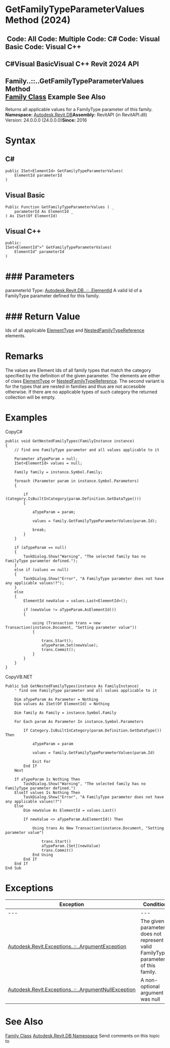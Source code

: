 # GetFamilyTypeParameterValues Method (2024)

﻿
 Code: All Code: Multiple Code: C# Code: Visual Basic Code: Visual C++   
---  
C#Visual BasicVisual C++
Revit 2024 API  
---  
Family..::..GetFamilyTypeParameterValues Method   
[Family Class](f51d019d-6ff3-692b-d1d2-b497cab564de.md "Family Class") Example See Also  
---  
Returns all applicable values for a FamilyType parameter of this family. 
**Namespace:** [Autodesk.Revit.DB](87546ba7-461b-c646-cbb1-2cb8f5bff8b2.md "Autodesk.Revit.DB Namespace")**Assembly:** RevitAPI (in RevitAPI.dll) Version: 24.0.0.0 (24.0.0.0)**Since:** 2016 
# Syntax
C#  
---  
```text
public ISet<ElementId> GetFamilyTypeParameterValues(
	ElementId parameterId
)
```
  
Visual Basic  
---  
```text
Public Function GetFamilyTypeParameterValues ( _
	parameterId As ElementId _
) As ISet(Of ElementId)
```
  
Visual C++  
---  
```text
public:
ISet<ElementId^>^ GetFamilyTypeParameterValues(
	ElementId^ parameterId
)
```
  
# ### Parameters
parameterId
    Type: [Autodesk.Revit.DB..::..ElementId](44f3f7b1-3229-3404-93c9-dc5e70337dd6.md "ElementId Class") A valid Id of a FamilyType parameter defined for this family. 
# ### Return Value
Ids of all applicable [ElementType](ffb18296-0448-559c-580c-7857cbcdc094.md "ElementType Class") and [NestedFamilyTypeReference](ff71e3b0-4300-7d04-1356-a045b9a90407.md "NestedFamilyTypeReference Class") elements. 
# Remarks
The values are Element Ids of all family types that match the category specified by the definition of the given parameter. The elements are either of class [ElementType](ffb18296-0448-559c-580c-7857cbcdc094.md "ElementType Class") or [NestedFamilyTypeReference](ff71e3b0-4300-7d04-1356-a045b9a90407.md "NestedFamilyTypeReference Class"). The second variant is for the types that are nested in families and thus are not accessible otherwise.
If there are no applicable types of such category the returned collection will be empty.
# Examples
CopyC#
```text
public void GetNestedFamilyTypes(FamilyInstance instance)
{
    // find one FamilyType parameter and all values applicable to it

    Parameter aTypeParam = null;
    ISet<ElementId> values = null;

    Family family = instance.Symbol.Family;

    foreach (Parameter param in instance.Symbol.Parameters)
    {

        if (Category.IsBuiltInCategory(param.Definition.GetDataType()))
        {

            aTypeParam = param;

            values = family.GetFamilyTypeParameterValues(param.Id);

            break;
        }
    }

    if (aTypeParam == null)
    {
        TaskDialog.Show("Warning", "The selected family has no FamilyType parameter defined.");
    }
    else if (values == null)
    {
        TaskDialog.Show("Error", "A FamilyType parameter does not have any applicable values!?");
    }
    else
    {
        ElementId newValue = values.Last<ElementId>();

        if (newValue != aTypeParam.AsElementId())
        {

            using (Transaction trans = new Transaction(instance.Document, "Setting parameter value"))
            {

                trans.Start();
                aTypeParam.Set(newValue);
                trans.Commit();
            }
        }
    }
}
```

CopyVB.NET
```text
Public Sub GetNestedFamilyTypes(instance As FamilyInstance)
    ' find one FamilyType parameter and all values applicable to it

    Dim aTypeParam As Parameter = Nothing
    Dim values As ISet(Of ElementId) = Nothing

    Dim family As Family = instance.Symbol.Family

    For Each param As Parameter In instance.Symbol.Parameters

        If Category.IsBuiltInCategory(param.Definition.GetDataType()) Then

            aTypeParam = param

            values = family.GetFamilyTypeParameterValues(param.Id)

            Exit For
        End If
    Next

    If aTypeParam Is Nothing Then
        TaskDialog.Show("Warning", "The selected family has no FamilyType parameter defined.")
    ElseIf values Is Nothing Then
        TaskDialog.Show("Error", "A FamilyType parameter does not have any applicable values!?")
    Else
        Dim newValue As ElementId = values.Last()

        If newValue <> aTypeParam.AsElementId() Then

            Using trans As New Transaction(instance.Document, "Setting parameter value")

                trans.Start()
                aTypeParam.[Set](newValue)
                trans.Commit()
            End Using
        End If
    End If
End Sub
```

# Exceptions
| Exception | Condition |
| --- | --- |
| --- | --- |
| [Autodesk.Revit.Exceptions..::..ArgumentException](2e6e4206-97a8-dd4b-df5d-4269f4bb6088.md "ArgumentException Class") | The given parameterId does not represent a valid FamilyType parameter of this family. |
| [Autodesk.Revit.Exceptions..::..ArgumentNullException](631e1424-60f4-929b-4e52-dda9dcd26316.md "ArgumentNullException Class") | A non-optional argument was null |

# See Also
[Family Class](f51d019d-6ff3-692b-d1d2-b497cab564de.md "Family Class")
[Autodesk.Revit.DB Namespace](87546ba7-461b-c646-cbb1-2cb8f5bff8b2.md "Autodesk.Revit.DB Namespace")
Send comments on this topic to 